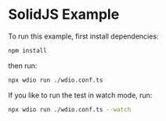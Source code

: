 # SolidJS Example

To run this example, first install dependencies:

```sh { name=install-solid }
npm install
```

then run:

```sh { name=test }
npx wdio run ./wdio.conf.ts
```

If you like to run the test in watch mode, run:

```sh { name=test-watch }
npx wdio run ./wdio.conf.ts --watch
```